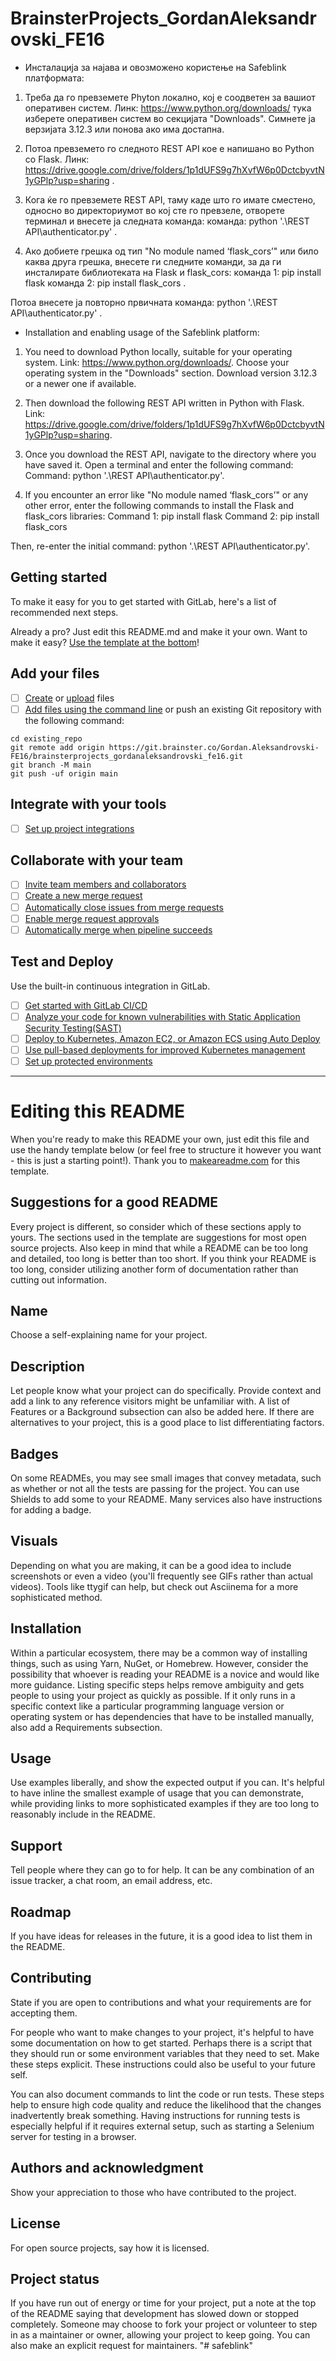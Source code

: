 # BrainsterProjects_GordanAleksandrovski_FE16

- Инсталација за најава и овозможено користење на Safeblink платформата:

1. Треба да го превземете Phyton локално, кој е соодветен за вашиот оперативен систем. Линк: https://www.python.org/downloads/ тука изберете оперативен систем во секцијата "Downloads".
   Симнете ја верзијата 3.12.3 или понова ако има достапна.

2. Потоа превземето го следното REST API кое е напишано во Python со Flask. Линк: https://drive.google.com/drive/folders/1p1dUFS9g7hXvfW6p0DctcbyvtN1yGPlp?usp=sharing .

3. Кога ќе го превземете REST API, таму каде што го имате сместено, односно во директориумот во кој сте го превзеле, отворете терминал и внесете ја следната команда:
   команда: python '.\REST API\authenticator.py' .

4. Ако добиете грешка од тип "No module named ‘flask_cors’" или било каква друга грешка, внесете ги следните команди, за да ги инсталирате библиотеката на Flask и flask_cors:
   команда 1: pip install flask
   команда 2: pip install flask_cors .

Потоа внесете ја повторно првичната команда: python '.\REST API\authenticator.py' .

- Installation and enabling usage of the Safeblink platform:

1. You need to download Python locally, suitable for your operating system. Link: https://www.python.org/downloads/. Choose your operating system in the "Downloads" section. Download version 3.12.3 or a newer one if available.

2. Then download the following REST API written in Python with Flask. Link: https://drive.google.com/drive/folders/1p1dUFS9g7hXvfW6p0DctcbyvtN1yGPlp?usp=sharing.

3. Once you download the REST API, navigate to the directory where you have saved it. Open a terminal and enter the following command:
   Command: python '.\REST API\authenticator.py'.

4. If you encounter an error like "No module named ‘flask_cors’" or any other error, enter the following commands to install the Flask and flask_cors libraries:
   Command 1: pip install flask
   Command 2: pip install flask_cors

Then, re-enter the initial command: python '.\REST API\authenticator.py'.

## Getting started

To make it easy for you to get started with GitLab, here's a list of recommended next steps.

Already a pro? Just edit this README.md and make it your own. Want to make it easy? [Use the template at the bottom](#editing-this-readme)!

## Add your files

- [ ] [Create](https://docs.gitlab.com/ee/user/project/repository/web_editor.html#create-a-file) or [upload](https://docs.gitlab.com/ee/user/project/repository/web_editor.html#upload-a-file) files
- [ ] [Add files using the command line](https://docs.gitlab.com/ee/gitlab-basics/add-file.html#add-a-file-using-the-command-line) or push an existing Git repository with the following command:

```
cd existing_repo
git remote add origin https://git.brainster.co/Gordan.Aleksandrovski-FE16/brainsterprojects_gordanaleksandrovski_fe16.git
git branch -M main
git push -uf origin main
```

## Integrate with your tools

- [ ] [Set up project integrations](https://git.brainster.co/Gordan.Aleksandrovski-FE16/brainsterprojects_gordanaleksandrovski_fe16/-/settings/integrations)

## Collaborate with your team

- [ ] [Invite team members and collaborators](https://docs.gitlab.com/ee/user/project/members/)
- [ ] [Create a new merge request](https://docs.gitlab.com/ee/user/project/merge_requests/creating_merge_requests.html)
- [ ] [Automatically close issues from merge requests](https://docs.gitlab.com/ee/user/project/issues/managing_issues.html#closing-issues-automatically)
- [ ] [Enable merge request approvals](https://docs.gitlab.com/ee/user/project/merge_requests/approvals/)
- [ ] [Automatically merge when pipeline succeeds](https://docs.gitlab.com/ee/user/project/merge_requests/merge_when_pipeline_succeeds.html)

## Test and Deploy

Use the built-in continuous integration in GitLab.

- [ ] [Get started with GitLab CI/CD](https://docs.gitlab.com/ee/ci/quick_start/index.html)
- [ ] [Analyze your code for known vulnerabilities with Static Application Security Testing(SAST)](https://docs.gitlab.com/ee/user/application_security/sast/)
- [ ] [Deploy to Kubernetes, Amazon EC2, or Amazon ECS using Auto Deploy](https://docs.gitlab.com/ee/topics/autodevops/requirements.html)
- [ ] [Use pull-based deployments for improved Kubernetes management](https://docs.gitlab.com/ee/user/clusters/agent/)
- [ ] [Set up protected environments](https://docs.gitlab.com/ee/ci/environments/protected_environments.html)

---

# Editing this README

When you're ready to make this README your own, just edit this file and use the handy template below (or feel free to structure it however you want - this is just a starting point!). Thank you to [makeareadme.com](https://www.makeareadme.com/) for this template.

## Suggestions for a good README

Every project is different, so consider which of these sections apply to yours. The sections used in the template are suggestions for most open source projects. Also keep in mind that while a README can be too long and detailed, too long is better than too short. If you think your README is too long, consider utilizing another form of documentation rather than cutting out information.

## Name

Choose a self-explaining name for your project.

## Description

Let people know what your project can do specifically. Provide context and add a link to any reference visitors might be unfamiliar with. A list of Features or a Background subsection can also be added here. If there are alternatives to your project, this is a good place to list differentiating factors.

## Badges

On some READMEs, you may see small images that convey metadata, such as whether or not all the tests are passing for the project. You can use Shields to add some to your README. Many services also have instructions for adding a badge.

## Visuals

Depending on what you are making, it can be a good idea to include screenshots or even a video (you'll frequently see GIFs rather than actual videos). Tools like ttygif can help, but check out Asciinema for a more sophisticated method.

## Installation

Within a particular ecosystem, there may be a common way of installing things, such as using Yarn, NuGet, or Homebrew. However, consider the possibility that whoever is reading your README is a novice and would like more guidance. Listing specific steps helps remove ambiguity and gets people to using your project as quickly as possible. If it only runs in a specific context like a particular programming language version or operating system or has dependencies that have to be installed manually, also add a Requirements subsection.

## Usage

Use examples liberally, and show the expected output if you can. It's helpful to have inline the smallest example of usage that you can demonstrate, while providing links to more sophisticated examples if they are too long to reasonably include in the README.

## Support

Tell people where they can go to for help. It can be any combination of an issue tracker, a chat room, an email address, etc.

## Roadmap

If you have ideas for releases in the future, it is a good idea to list them in the README.

## Contributing

State if you are open to contributions and what your requirements are for accepting them.

For people who want to make changes to your project, it's helpful to have some documentation on how to get started. Perhaps there is a script that they should run or some environment variables that they need to set. Make these steps explicit. These instructions could also be useful to your future self.

You can also document commands to lint the code or run tests. These steps help to ensure high code quality and reduce the likelihood that the changes inadvertently break something. Having instructions for running tests is especially helpful if it requires external setup, such as starting a Selenium server for testing in a browser.

## Authors and acknowledgment

Show your appreciation to those who have contributed to the project.

## License

For open source projects, say how it is licensed.

## Project status

If you have run out of energy or time for your project, put a note at the top of the README saying that development has slowed down or stopped completely. Someone may choose to fork your project or volunteer to step in as a maintainer or owner, allowing your project to keep going. You can also make an explicit request for maintainers.
"# safeblink" 
